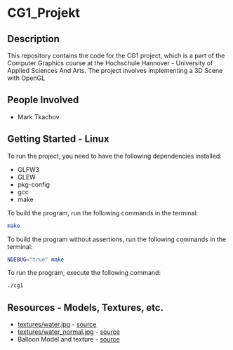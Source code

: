 # CG1_Projekt

## Description
This repository contains the code for the CG1 project, which is a part of the Computer Graphics course at the Hochschule Hannover - University of Applied Sciences And Arts. The project involves implementing a 3D Scene with OpenGL

## People Involved
 - Mark Tkachov

## Getting Started - Linux
To run the project, you need to have the following dependencies installed:
 - GLFW3
 - GLEW
 - pkg-config
 - gcc
 - make

To build the program, run the following commands in the terminal:
``` bash
make
```

To build the program without assertions, run the following commands in the terminal:
``` bash
NDEBUG="true" make
```
To run the program, execute the following command:
``` bash
./cg1
```


## Resources - Models, Textures, etc.
 - [textures/water.jpg](textures/water.jpg) - [source](https://www.cadhatch.com/seamless-water-textures?pgid=kw6kmy99-70c29c36-7aeb-4d44-a633-0e9e2879494e)
 - [textures/water_normal.jpg](textures/water_normal.jpg) - [source](https://www.cadhatch.com/seamless-water-textures?pgid=kw6kmy99-9d48d994-0199-4701-9c56-b0e34824973c)
 - Balloon Model and texture - [source](https://free3d.com/3d-model/hot-air-balloon-v1--156268.html)
